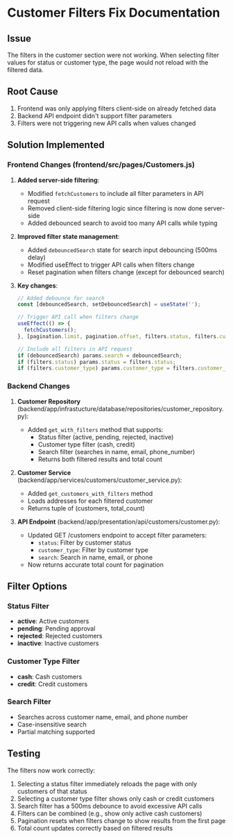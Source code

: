 # Customer Filters Fix Documentation

## Issue
The filters in the customer section were not working. When selecting filter values for status or customer type, the page would not reload with the filtered data.

## Root Cause
1. Frontend was only applying filters client-side on already fetched data
2. Backend API endpoint didn't support filter parameters
3. Filters were not triggering new API calls when values changed

## Solution Implemented

### Frontend Changes (frontend/src/pages/Customers.js)

1. **Added server-side filtering**:
   - Modified `fetchCustomers` to include all filter parameters in API request
   - Removed client-side filtering logic since filtering is now done server-side
   - Added debounced search to avoid too many API calls while typing

2. **Improved filter state management**:
   - Added `debouncedSearch` state for search input debouncing (500ms delay)
   - Modified useEffect to trigger API calls when filters change
   - Reset pagination when filters change (except for debounced search)

3. **Key changes**:
   ```javascript
   // Added debounce for search
   const [debouncedSearch, setDebouncedSearch] = useState('');
   
   // Trigger API call when filters change
   useEffect(() => {
     fetchCustomers();
   }, [pagination.limit, pagination.offset, filters.status, filters.customer_type, debouncedSearch]);
   
   // Include all filters in API request
   if (debouncedSearch) params.search = debouncedSearch;
   if (filters.status) params.status = filters.status;
   if (filters.customer_type) params.customer_type = filters.customer_type;
   ```

### Backend Changes

1. **Customer Repository** (backend/app/infrastucture/database/repositories/customer_repository.py):
   - Added `get_with_filters` method that supports:
     - Status filter (active, pending, rejected, inactive)
     - Customer type filter (cash, credit)
     - Search filter (searches in name, email, phone_number)
     - Returns both filtered results and total count

2. **Customer Service** (backend/app/services/customers/customer_service.py):
   - Added `get_customers_with_filters` method
   - Loads addresses for each filtered customer
   - Returns tuple of (customers, total_count)

3. **API Endpoint** (backend/app/presentation/api/customers/customer.py):
   - Updated GET /customers endpoint to accept filter parameters:
     - `status`: Filter by customer status
     - `customer_type`: Filter by customer type
     - `search`: Search in name, email, or phone
   - Now returns accurate total count for pagination

## Filter Options

### Status Filter
- **active**: Active customers
- **pending**: Pending approval
- **rejected**: Rejected customers  
- **inactive**: Inactive customers

### Customer Type Filter
- **cash**: Cash customers
- **credit**: Credit customers

### Search Filter
- Searches across customer name, email, and phone number
- Case-insensitive search
- Partial matching supported

## Testing
The filters now work correctly:
1. Selecting a status filter immediately reloads the page with only customers of that status
2. Selecting a customer type filter shows only cash or credit customers
3. Search filter has a 500ms debounce to avoid excessive API calls
4. Filters can be combined (e.g., show only active cash customers)
5. Pagination resets when filters change to show results from the first page
6. Total count updates correctly based on filtered results